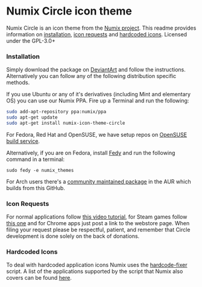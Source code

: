 Numix Circle icon theme
==============
Numix Circle is an icon theme from the [Numix project](http://numixproject.org). This readme provides information on [installation](https://github.com/Foggalong/numix-icon-theme-circle#installation), [icon requests](https://github.com/Foggalong/numix-icon-theme-circle#icon-requests) and [hardcoded icons](https://github.com/Foggalong/numix-icon-theme-circle#hardcoded-icons). Licensed under the GPL-3.0+

### Installation
Simply download the package on [DeviantArt](http://me4oslav.deviantart.com/art/Numix-Circle-Linux-Desktop-Icon-Theme-414741466) and follow the instructions. Alternatively you can follow any of the following distribution specific methods.

If you use Ubuntu or any of it's derivatives (including Mint and elementary OS) you can use our Numix PPA. Fire up a Terminal and run the following:

```bash
sudo add-apt-repository ppa:numix/ppa
sudo apt-get update
sudo apt-get install numix-icon-theme-circle
```

For Fedora, Red Hat and OpenSUSE, we have setup repos on [OpenSUSE build service](https://build.opensuse.org/project/show/home:paolorotolo:numix).

Alternatively, if you are on Fedora, install [Fedy](http://satya164.github.io/fedy/) and run the following command in a terminal:

```sudo fedy -e numix_themes``` 

For Arch users there's a [community maintained package](https://aur.archlinux.org/packages/numix-circle-icon-theme-git/) in the AUR which builds from this GitHub.

### Icon Requests
For normal applications follow [this video tutorial](https://plus.google.com/+NumixprojectOrg/posts/DkRmhFZuWez), for Steam games follow [this one](https://www.youtube.com/watch?v=BuUy4CzCoXc) and for Chrome apps just post a link to the webstore page. When filing your request please be respectful, patient, and remember that Circle development is done solely on the back of donations.

### Hardcoded Icons
To deal with hardcoded application icons Numix uses the [hardcode-fixer](https://github.com/Foggalong/hardcode-fixer) script. A list of the applications supported by the script that Numix also covers can be found [here](https://github.com/Foggalong/hardcode-fixer/blob/master/data/themes/numix.md).
